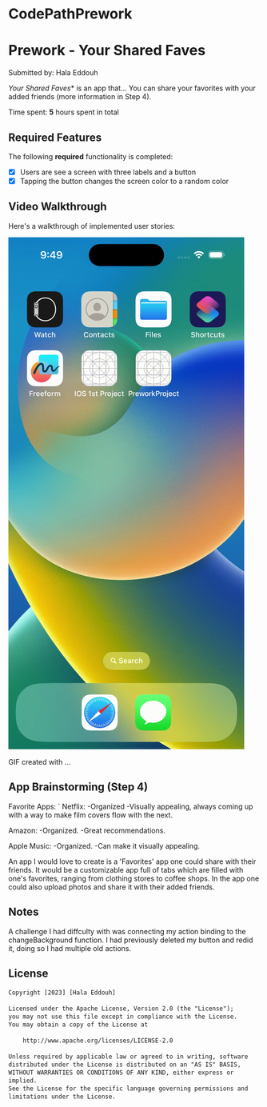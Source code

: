 # CodePathPrework
# Prework - Your Shared Faves
    

Submitted by: Hala Eddouh

*Your Shared Faves** is an app that...  You can share your favorites with your added friends (more information in Step 4).

Time spent: **5** hours spent in total

## Required Features

The following **required** functionality is completed:

- [x] Users are see a screen with three labels and a button
- [x] Tapping the button changes the screen color to a random color
 
## Video Walkthrough

Here's a walkthrough of implemented user stories:

<img src='prework.gif' title='Video Walkthrough' width='' alt='Video Walkthrough' />

<!-- Replace this with whatever GIF tool you used! -->
GIF created with ...  
<!-- Recommended tools:
[Kap](https://getkap.co/) for macOS
[ScreenToGif](https://www.screentogif.com/) for Windows
[peek](https://github.com/phw/peek) for Linux. -->

## App Brainstorming (Step 4)

Favorite Apps: 
`
Netflix:
-Organized
-Visually appealing, always coming up with a way to make film covers flow with the next.

Amazon:
-Organized.
-Great recommendations.

Apple Music:
-Organized.
-Can make it visually appealing.

An app I would love to create is a 'Favorites' app one could share with their friends. It would be a customizable app full of tabs which are filled with one's favorites, ranging from clothing stores to coffee shops. In the app one could also upload photos and share it with their added friends.


## Notes

A challenge I had diffculty with was connecting my action binding to the changeBackground function. I had previously deleted my button and redid it, doing so I had multiple old actions.
## License

    Copyright [2023] [Hala Eddouh]

    Licensed under the Apache License, Version 2.0 (the "License");
    you may not use this file except in compliance with the License.
    You may obtain a copy of the License at

        http://www.apache.org/licenses/LICENSE-2.0

    Unless required by applicable law or agreed to in writing, software
    distributed under the License is distributed on an "AS IS" BASIS,
    WITHOUT WARRANTIES OR CONDITIONS OF ANY KIND, either express or implied.
    See the License for the specific language governing permissions and
    limitations under the License.
